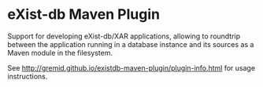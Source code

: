 # eXist-db Maven Plugin

Support for developing eXist-db/XAR applications, allowing to roundtrip between
the application running in a database instance and its sources as a Maven module
in the filesystem.

See <http://gremid.github.io/existdb-maven-plugin/plugin-info.html> for usage instructions.
